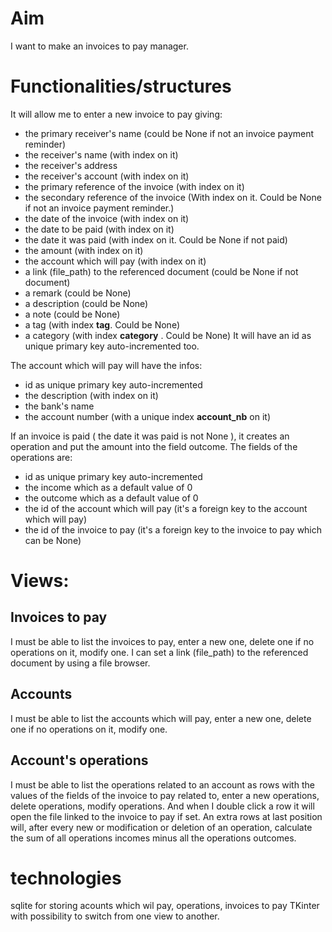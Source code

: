 # Aim
I want to make an invoices to pay manager.

# Functionalities/structures
It will allow me to enter a new invoice to pay giving:
- the primary receiver's name (could be None if not an invoice payment reminder)
- the receiver's name (with index on it)
- the receiver's address
- the receiver's account (with index on it)
- the primary reference of the invoice  (with index on it)
- the secondary reference of the invoice (With index on it. Could be None if not an invoice payment reminder.)
- the date of the invoice (with index on it)
- the date to be paid (with index on it)
- the date it was paid (with index on it. Could be None if not paid)
- the amount (with index on it)
- the account which will pay (with index on it)
- a link (file_path) to the referenced document  (could be None if not document)
- a remark   (could be None)
- a description (could be None)
- a note (could be None)
- a tag (with index **tag**. Could be None)
- a category (with index **category** . Could be None)
It will have an id as unique primary key auto-incremented too.

The account which will pay will have the infos:
- id as unique primary key auto-incremented
- the description (with index on it)
- the bank's name
- the account number (with a unique index **account_nb** on it)

If an invoice is paid ( the date it was paid is not None ), it creates an operation and put the amount into the field outcome.
The fields of the operations are:
- id as unique primary key auto-incremented
- the income which as a default value of 0
- the outcome which as a default value of 0
- the id of the account which will pay (it's a foreign key to the account which will pay)
- the id of the invoice to pay (it's a foreign key to the invoice to pay which can be None)
                                                                                               
# Views:
## Invoices to pay
I must be able to list the invoices to pay, enter a new one, delete one if no operations on it, modify one.
I can set a link (file_path) to the referenced document by using a file browser.
## Accounts
I must be able to list the accounts which will pay, enter a new one, delete one if no operations on it, modify one.
## Account's operations
I must be able to list the operations related to an account as rows with the values of the fields of the invoice to pay related to, enter a new operations, delete operations, modify operations. And when I double click a row it will open the file linked to the invoice to pay if set.
An extra rows at last position will, after every new or modification or deletion of an operation, calculate the sum of all operations incomes minus all the operations outcomes.

# technologies
sqlite for storing acounts which wil pay, operations, invoices to pay
TKinter with possibility to switch from one view to another.
